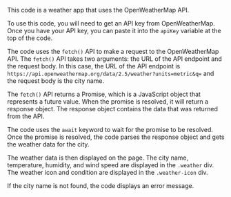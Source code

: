 This code is a weather app that uses the OpenWeatherMap API.

To use this code, you will need to get an API key from OpenWeatherMap. Once you have your API key, you can paste it into the `apiKey` variable at the top of the code.

The code uses the `fetch()` API to make a request to the OpenWeatherMap API. The `fetch()` API takes two arguments: the URL of the API endpoint and the request body. In this case, the URL of the API endpoint is `https://api.openweathermap.org/data/2.5/weather?units=metric&q=` and the request body is the city name.

The `fetch()` API returns a Promise, which is a JavaScript object that represents a future value. When the promise is resolved, it will return a response object. The response object contains the data that was returned from the API.

The code uses the `await` keyword to wait for the promise to be resolved. Once the promise is resolved, the code parses the response object and gets the weather data for the city.

The weather data is then displayed on the page. The city name, temperature, humidity, and wind speed are displayed in the `.weather` div. The weather icon and condition are displayed in the `.weather-icon` div.

If the city name is not found, the code displays an error message.